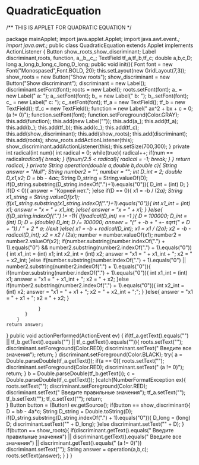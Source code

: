 # QuadraticEquation
/** THIS IS APPLET FOR QUADRATIC EQUATION */

package mainApplet;
import java.applet.Applet;
import java.awt.event.*;
import java.awt.*;
public class QuadraticEquation extends Applet implements ActionListener {
Button show_roots,show_discriminant;
Label discriminant,roots, function, a_,b_,c_;
TextField tf_a,tf_b,tf_c;
double a,b,c,D;
long a_long,b_long,c_long,D_long;
	public void init(){
		Font font = new Font("Monospased",Font.BOLD, 20);
		this.setLayout(new GridLayout(7,3));
		show_roots = new Button("Show roots");
		show_discriminant = new Button("Show discriminant");
		discriminant = new Label();
		discriminant.setFont(font);
		roots = new Label();
		roots.setFont(font);
		a_ = new Label(" a: ");
		a_.setFont(font);
		b_ = new Label(" b: ");
		b_.setFont(font);
		c_ = new Label(" c: ");
		c_.setFont(font);
		tf_a = new TextField();
		tf_b = new TextField();
		tf_c = new TextField();
		function = new Label(" ax^2 + bx + c = 0; (a != 0)");
		function.setFont(font);
		function.setForeground(Color.GRAY);
		this.add(function);
		this.add(new Label(""));
		this.add(a_);
		this.add(tf_a);
		this.add(b_);
		this.add(tf_b);
		this.add(c_);
		this.add(tf_c);
		this.add(show_discriminant);
		this.add(show_roots);
		this.add(discriminant);
		this.add(roots);
		show_roots.addActionListener(this);
		show_discriminant.addActionListener(this);
		this.setSize(700,300);
	}
private int radical(int num){
	int radical = 0;
	while(true){
		radical++;
		if(num == radical*radical){
			break;
		}
		if(num/2.5 < radical){
			radical = -1;
			break;
		}
	}
	return radical;
}
private String operation(double a,double b,double c){
	String answer = "Null";
	String number2 = "", number = "";
	int D_int = 2;
	double D,x1,x2;
    D = b*b - 4*a*c;
	String D_string = String.valueOf(D); 
	if(D_string.substring(D_string.indexOf(".")+1).equals("0")){
		 D_int = (int) D; 
	}
    if(D < 0){
    	answer = "Корней нет.";
    }else if(D == 0){
    	x1 = -b / (2*a);
    	String x1_string = String.valueOf(x1); 
    	if(x1_string.substring(x1_string.indexOf(".")+1).equals("0")){
    		int x1_int = (int) x1;
    		answer = "x = " + x1_int;
    	}else{
    	answer = "x = " + x1;
    	}
    }else{
    	if(D_string.indexOf(".")  != -1){
    		if(radical(D_int) == -1 ){
    			D *= 100000;
    			D_int = (int) D;
    			D = (double) D_int;
    			D /= 100000;
    			answer = "(" + -b + " +- sqrt(" + D + ")) / " + 2 * a;
    			//exit
    		}else{
    	x1 = -b + radical(D_int);
    	x1 = x1 / (2*a);
    	x2 = -b - radical(D_int);
    	x2 = x2 / (2*a);
    	number = number.valueOf(x1);
    	number2 = number2.valueOf(x2);
    	if(number.substring(number.indexOf(".") + 1).equals("0") && number2.substring(number2.indexOf(".") + 1).equals("0")){
    		int x1_int = (int) x1;
    		int x2_int = (int) x2;
    		answer = "x1 = " + x1_int + "; x2 = " + x2_int;
    	}else if(number.substring(number.indexOf(".") + 1).equals("0") || number2.substring(number2.indexOf(".") + 1).equals("0")){
    			if(number.substring(number.indexOf(".") + 1).equals("0")){
    				int x1_int = (int) x1;
    				answer = "x1 = " + x1_int + "; x2 = " + x2;
    			}else if(number2.substring(number2.indexOf(".") + 1).equals("0")){
    				int x2_int = (int) x2;
    				answer = "x1 = " + x1 + ";   x2 = " + x2_int + ";";
    			}
    	}else{
    	answer = "x1 = " + x1 + "; x2 = " + x2;
    	     }
    	
    		    }
    	   }
    	}
	return answer;
}
public void actionPerformed(ActionEvent ev) {
	if(tf_a.getText().equals("") || tf_b.getText().equals("") || tf_c.getText().equals("")){
		roots.setText("");
		discriminant.setForeground(Color.RED);
		discriminant.setText(" Введите все значения");
		return;
	}
	discriminant.setForeground(Color.BLACK);
	try{
	a = Double.parseDouble(tf_a.getText());
	if(a == 0){
		roots.setText("");
		discriminant.setForeground(Color.RED);
		discriminant.setText(" (a != 0)");
		return;
	}
	b = Double.parseDouble(tf_b.getText());
	c = Double.parseDouble(tf_c.getText());
	}catch(NumberFormatException ex){
		roots.setText("");
		discriminant.setForeground(Color.RED);
		discriminant.setText(" Введите правильные значения");
		tf_a.setText("");
		tf_b.setText("");
		tf_c.setText("");
		return;		
    }
	Button button = (Button) ev.getSource();
	if(button == show_discriminant){
    D = b*b - 4*a*c;
    String D_string = Double.toString(D);
    if(D_string.substring(D_string.indexOf(".") + 1).equals("0")){
    	D_long = (long) D;
    	discriminant.setText("" + D_long);
    }else discriminant.setText("" + D);
    }
	if(button == show_roots){
		if(discriminant.getText().equals(" Введите правильные значения") || 
		   discriminant.getText().equals(" Введите все значения") ||
		   discriminant.getText().equals(" (a != 0)")) discriminant.setText("");
	     String answer = operation(a,b,c);
	     roots.setText(answer);
  	}
  }
}
